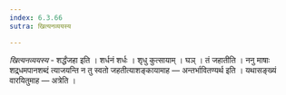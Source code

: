 ```yaml
---
index: 6.3.66
sutra: खित्यनव्ययस्य

---
```

_खित्यनव्ययस्य_ - शर्द्धंजहा इति । शर्धनं शर्धः । शृधु कुत्सायाम् । घञ् । तं जहातीति । ननु माषाः शद्र्धमपानशब्दं त्याजयन्ति न तु स्वतो जहतीत्याशङ्कायामाह —  अन्तर्भावितण्यर्थ इति । यथासङ्ख्यं वारयितुमाह —  अत्रेति ।